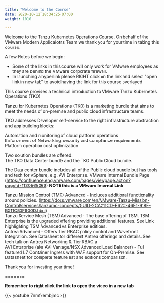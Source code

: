 ```yaml
---
title: "Welcome to the Course"
date: 2020-10-12T18:34:25-07:00
weight: 1010

---
```


Welcome to the Tanzu Kubernetes Operations Course. On behalf of the VMware Modern Applicaiotns Team we thank you for your time in taking this course.

A few Notes before we begin:  
- Some of the links in this course will only work for VMware employees as they are behind the VMware corporate firewall.   
- In launching a hyperlink please RIGHT click on the link and select "open link in new tab" to avoid having the link for this course overlayed  

This course provides a technical introduction to VMware Tanzu Kubernetes Operations (TKO)  

Tanzu for Kubernetes Operations (TKO) is a marketing bundle that aims to meet the needs of on-premise and public cloud infrastructure teams.  

TKO addresses Developer self-service to the right infrastructure abstraction and app building blocks:  

Automation and monitoring of cloud platform operations  
Enforcement of Networking, security and compliance requirements  
Platform operation cost optimization  

Two solution bundles are offered:  
The TKO Data Center bundle and the TKO Public Cloud bundle.   

The Data center bundle includes all of the Public cloud bundle but has tools and tech for vSphere, e.g. AVI Enterprise.
VMware Internal Bundle Page (https://confluence.eng.vmware.com/pages/viewpage.action?pageId=1130565069) **NOTE this is a VMware Internal Link**

Tanzu Mission Control (TMC) Advanced - Includes additional functionality around policies.  (https://docs.vmware.com/en/VMware-Tanzu-Mission-Control/services/tanzumc-concepts/GUID-2CA211CD-E62C-46E1-918F-B511C80F906D.html)   
Tanzu Service Mesh (TSM) Advanced - The base offering of TSM. TSM Enterprise is the upgraded offering providing additional features. See Link highlighting TSM Advanced vs Enterprise editions.  
Antrea Advanced - Offers Tier RBAC policy control and Wavefront Integration. See Datasheet for different Antrea offerings and details. See tech talk on Antrea Networking & Tier RBAC.a  
AVI Enterprise (aka AVI Vantage/NSX Advanced Load Balancer) - Full featured L7 Container Ingress with WAF support for On-Premise. See Datasheet for complete feature list and editions comparison.  

Thank you for investing your time!

=======

**Remember to right click the link to open the video in a new tab**  

{{< youtube 7nmfkembjmc >}}
